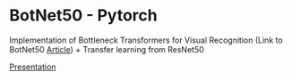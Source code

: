 # BotNet50 - Pytorch

Implementation of Bottleneck Transformers for Visual Recognition (Link to BotNet50 [Article](https://arxiv.org/pdf/2101.11605v1.pdf)) + Transfer learning from ResNet50

[Presentation](https://docs.google.com/presentation/d/1QLKwoqAVvSmr93WK9rxyuXWdM97Clo1730JLlOUkNO0/edit#slide=id.g58748ce64a_0_0)
